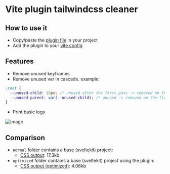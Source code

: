 # Vite plugin tailwindcss cleaner

## How to use it
- Copy/paste the [plugin file](https://github.com/madmoizo/vite-plugin-tailwindcss-cleaner/blob/main/vite-plugin-tailwindcss-cleaner.ts) in your project
- Add the plugin to your [vite config](https://github.com/madmoizo/vite-plugin-tailwindcss-cleaner/blob/main/vite.config.ts)

## Features
- Remove unused keyframes
- Remove unused var in cascade. example:
```css
:root {
  --unused-child: 10px; /* unused after the first pass -> removed on the second pass */
  --unused-parent: var(--unused-child); /* unused -> removed on the first pass */
}
```
- Print basic logs

![image](https://github.com/user-attachments/assets/d80172cf-4998-42fe-87b5-0552c46aef32)

## Comparison
- `normal` folder contains a base (sveltekit) project:
  - [CSS output](https://github.com/madmoizo/vite-plugin-tailwindcss-cleaner/blob/main/compare/.svelte-kit/output/client/_app/immutable/assets/2.D6LpQ2Rr.css): 17.3kb
- `optimized` folder contains a base (sveltekit) project using the plugin:
  - [CSS output (optimized)](https://github.com/madmoizo/vite-plugin-tailwindcss-cleaner/blob/main/.svelte-kit/output/client/_app/immutable/assets/2.D6LpQ2Rr.css): 4.06kb
